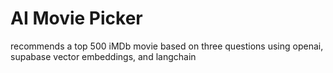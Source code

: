 # AI Movie Picker
 recommends a top 500 iMDb movie based on three questions using openai, supabase vector embeddings, and langchain
